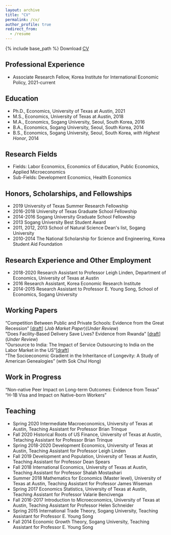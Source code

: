 ```yaml
---
layout: archive
title: "CV"
permalink: /cv/
author_profile: true
redirect_from:
  - /resume
---
```


{% include base_path %}
Download [CV](https://jiwonparkecon.github.io/files/JiwonPark_CV_210824.pdf)

Professional Experience
-----
* Associate Research Fellow, Korea Institute for International Economic Policy, 2021-current
 

Education
-----
* Ph.D., Economics, University of Texas at Austin, 2021
* M.S., Economics, University of Texas at Austin, 2018
* M.A., Economics, Sogang University, Seoul, South Korea, 2016
* B.A., Economics, Sogang University, Seoul, South Korea, 2014
* B.S., Economics, Sogang University, Seoul, South Korea, *with Highest Honor*, 2014


  
Research Fields
-----
* Fields: Labor Economics, Economics of Education, Public Economics, Applied Microeconomics
* Sub-Fields: Development Economics, Health Economics


Honors, Scholarships, and Fellowships
-----
* 2019		University of Texas Summer Research Fellowship
* 2016-2018 	University of Texas Graduate School Fellowship
* 2014-2016	Sogang University Graduate School Fellowship
* 2013		Sogang University Best Student Award
* 2011, 2012, 2013 School of Natural Science Dean's list, Sogang University
* 2010-2014	The National Scholarship for Science and Engineering, Korea Student Aid Foundation

Research Experience and Other Employment
-----
* 2018-2020	Research Assistant to Professor Leigh Linden, Department of Economics, University of Texas at Austin
*	2016		Research Assistant, Korea Economic Research Institute
*	2014-2015	Research Assistant to Professor E. Young Song, School of Economics, Sogang University


Working Papers
----
“Competition Between Public and Private Schools: Evidence from the Great Recession” [[draft](https://jiwonparkecon.github.io/files/jmp_jp_recent.pdf)] (*Job Market Paper*)(*Under Review*)
<br>
"Does Facility-Based Delivery Save Lives? Evidence from Rwanda" [[draft](https://jiwonparkecon.github.io/files/rwanda-recent.pdf)] (*Under Review*)
<br>
“Oursource to India: The Impact of Service Outsourcing to India on the Labor Market in the US”[[draft](https://jiwonparkecon.github.io/files/offshore_draft_recent.pdf)]
<br>
“The Socioeconomic Gradient in the Inheritance of Longevity: A Study of American Genealogies” (with Sok Chul Hong)


Work in Progress
----
“Non-native Peer Impact on Long-term Outcomes: Evidence from Texas”
<br>
“H-1B Visa and Impact on Native-born Workers”


  
Teaching
-----
* Spring 2020 Intermediate Macroeconomics, University of Texas at Austin, Teaching Assistant for Professor Brian Trinque
* Fall 2020 Historical Roots of US Finance, University of Texas at Austin, Tetaching Assistant for Professor Brian Trinque
* Spring 2018-2020 Development Economics, University of Texas at Austin, Teaching Assistant for Professor Leigh Linden
* Fall 2019 Development and Population, University of Texas at Austin, Teaching Assistant for Professor Dean Spears
* Fall 2018 International Economics, University of Texas at Austin, Teaching Assistant for Professor Shalah Mostashari
* Summer 2018 Mathematics for Economics (Master level), University of Texas at Austin, Teaching Assistant for Professor James Wiseman
* Spring 2017 Economics Statistics, University of Texas at Austin, Teaching Assistant for Professor Valarie Bencivenga
* Fall 2016-2017 Introduction to Microeconomics, University of Texas at Austin, Teaching Assistant for Professor Helen Schneider
* Spring 2015 International Trade Theory, Sogang University, Teaching Assistant for Professor E. Young Song
* Fall 2014 Economic Growth Theory, Sogang University, Teaching Assistant for Professor E. Young Song

